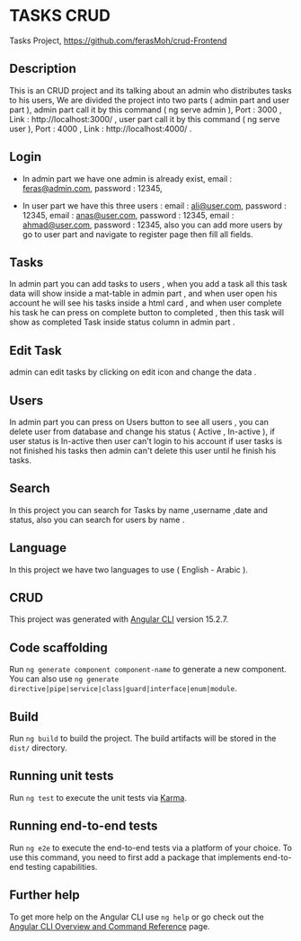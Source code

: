 # TASKS CRUD
Tasks Project,
https://github.com/ferasMoh/crud-Frontend

## Description
This is an CRUD project and its talking about an admin who distributes tasks to his users,
We are divided the project into two parts ( admin part and user part ),
admin part call it by this command ( ng serve admin ),
   Port : 3000  ,   Link : http://localhost:3000/ ,
user part call it by this command ( ng serve user ),
   Port : 4000  ,   Link : http://localhost:4000/ .

## Login
* In admin part we have one admin is already exist,
    email : feras@admin.com,
    password : 12345,


* In user part we have this three users :
    email : ali@user.com,
	password : 12345,
	email : anas@user.com,
	password : 12345,
    email : ahmad@user.com,
	password : 12345,
also you can add more users by go to user part and navigate to register page then fill all fields.


## Tasks
In admin part you can add tasks to users ,
when you add a task all this task data will show inside a mat-table in admin part ,
and when user open his account he will see his tasks inside a html card ,
and when user complete his task he can press on complete button to completed ,
then this task will show as completed Task inside status column in admin part .

## Edit Task
admin can edit tasks by clicking on edit icon and change the data .

## Users
In admin part you can press on Users button to see all users ,
you can delete user from database and change his status ( Active , In-active ),
if user status is In-active then user can't login to his account
if user tasks is not finished his tasks then admin can't delete this user until he finish his tasks.

## Search
In this project you can search for Tasks by name ,username ,date and status,
also you can search for users by name .

## Language
In this project we have two languages to use ( English - Arabic ).


## CRUD

This project was generated with [Angular CLI](https://github.com/angular/angular-cli) version 15.2.7.


## Code scaffolding

Run `ng generate component component-name` to generate a new component. You can also use `ng generate directive|pipe|service|class|guard|interface|enum|module`.

## Build

Run `ng build` to build the project. The build artifacts will be stored in the `dist/` directory.

## Running unit tests

Run `ng test` to execute the unit tests via [Karma](https://karma-runner.github.io).

## Running end-to-end tests

Run `ng e2e` to execute the end-to-end tests via a platform of your choice. To use this command, you need to first add a package that implements end-to-end testing capabilities.

## Further help

To get more help on the Angular CLI use `ng help` or go check out the [Angular CLI Overview and Command Reference](https://angular.io/cli) page.
